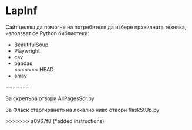 <h1>LapInf</h1>

<p>Сайт целящ да помогне на потребителя да избере правилната техника, използват се Python библиотеки:</p>
<ul>
    <li>BeautifulSoup</li>
    <li>Playwright</li>
    <li>csv</li>
    <li>pandas</li>
<<<<<<< HEAD
    <li>array</li>
</ul>
=======
</ul>
<p>За скрепъра отвори AllPagesScr.py</p>
<p>За Фласк стартирането на локално ниво отвори flaskStUp.py</p>
>>>>>>> a0967f8 (*added instructions)
